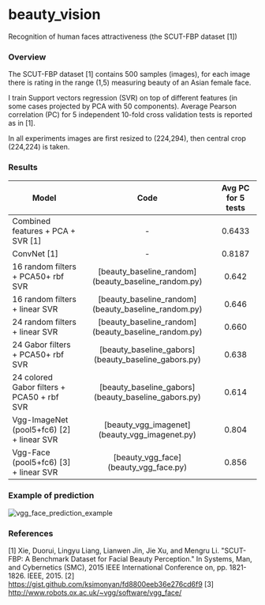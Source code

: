 # beauty_vision
Recognition of human faces attractiveness (the SCUT-FBP dataset [1])

### Overview

The SCUT-FBP dataset [1] contains 500 samples (images), for each image there is rating in the range (1,5) measuring beauty of an Asian female face.

I train Support vectors regression (SVR) on top of different features (in some cases projected by PCA with 50 components).
Average Pearson correlation (PC) for 5 independent 10-fold cross validation tests is reported as in [1].

In all experiments images are first resized to (224,294), then central crop (224,224) is taken.


### Results

Model						| Code	 						|  Avg PC for 5 tests
-------						|  :--------:						|  :--------:
Combined features + PCA + SVR [1] 		| - 							|  0.6433
ConvNet [1] 					| - 							|  0.8187
16 random filters + PCA50+ rbf SVR 		| [beauty_baseline_random] (beauty_baseline_random.py) 	|  0.642
16 random filters + linear SVR 			| [beauty_baseline_random] (beauty_baseline_random.py) 	|  0.646
24 random filters + linear SVR 			| [beauty_baseline_random] (beauty_baseline_random.py) 	|  0.660
24 Gabor filters + PCA50+ rbf SVR 		| [beauty_baseline_gabors] (beauty_baseline_gabors.py) 	|  0.638
24 colored Gabor filters + PCA50 + rbf SVR 	| [beauty_baseline_gabors] (beauty_baseline_gabors.py) 	|  0.614
Vgg-ImageNet (pool5+fc6) [2] + linear SVR	| [beauty_vgg_imagenet] (beauty_vgg_imagenet.py) 	|  0.804
Vgg-Face (pool5+fc6) [3] + linear SVR 		| [beauty_vgg_face] (beauty_vgg_face.py) 		|  0.856


### Example of prediction

![vgg_face_prediction_example](https://raw.githubusercontent.com/bknyaz/beauty_vision/master/figs/vgg_face_prediction_example.png)


### References

[1] Xie, Duorui, Lingyu Liang, Lianwen Jin, Jie Xu, and Mengru Li. "SCUT-FBP: A Benchmark Dataset for Facial Beauty Perception." In Systems, Man, and Cybernetics (SMC), 2015 IEEE International Conference on, pp. 1821-1826. IEEE, 2015.
[2] https://gist.github.com/ksimonyan/fd8800eeb36e276cd6f9
[3] http://www.robots.ox.ac.uk/~vgg/software/vgg_face/

